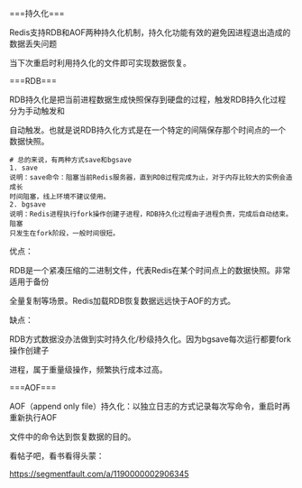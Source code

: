 ===持久化===

Redis支持RDB和AOF两种持久化机制，持久化功能有效的避免因进程退出造成的数据丢失问题

当下次重启时利用持久化的文件即可实现数据恢复。

===RDB===

RDB持久化是把当前进程数据生成快照保存到硬盘的过程，触发RDB持久化过程分为手动触发和

自动触发。也就是说RDB持久化方式是在一个特定的间隔保存那个时间点的一个数据快照。

```
# 总的来说，有两种方式save和bgsave
1. save
说明：save命令：阻塞当前Redis服务器，直到RDB过程完成为止，对于内存比较大的实例会造成长
时间阻塞，线上环境不建议使用。
2. bgsave
说明：Redis进程执行fork操作创建子进程，RDB持久化过程由子进程负责，完成后自动结束。阻塞
只发生在fork阶段，一般时间很短。
```

优点：

RDB是一个紧凑压缩的二进制文件，代表Redis在某个时间点上的数据快照。非常适用于备份

全量复制等场景。Redis加载RDB恢复数据远远快于AOF的方式。

缺点：

RDB方式数据没办法做到实时持久化/秒级持久化。因为bgsave每次运行都要fork操作创建子

进程，属于重量级操作，频繁执行成本过高。



===AOF===

AOF（append only file）持久化：以独立日志的方式记录每次写命令，重启时再重新执行AOF

文件中的命令达到恢复数据的目的。

看帖子吧，看书看得头蒙：

<https://segmentfault.com/a/1190000002906345>